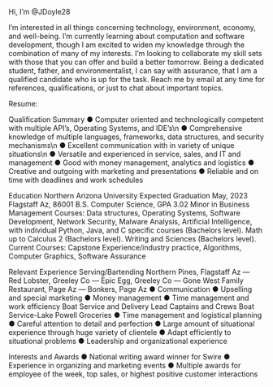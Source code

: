 Hi, I’m @JDoyle28

I’m interested in all things concerning technology, environment, economy, and well-being. I’m currently learning about computation and software development, though I am excited to widen my knowledge through the combination of many of my interests. I’m looking to collaborate my skill sets with those that you can offer and build a better tomorrow. Being a dedicated student, father, and environmentalist, I can say with assurance, that I am a qualified candidate who is up for the task. Reach me by email at any time for references, qualifications, or just to chat about important topics.


Resume:

Qualification Summary
● Computer oriented and technologically competent with multiple API’s, Operating Systems, and IDE’s\n
● Comprehensive knowledge of multiple languages, frameworks, data structures, and security mechanisms\n
● Excellent communication with in variety of unique situations\n
● Versatile and experienced in service, sales, and IT and management
● Good with money management, analytics and logistics
● Creative and outgoing with marketing and presentations
● Reliable and on time with deadlines and work schedules

Education
Northern Arizona University Expected Graduation May, 2023 Flagstaff Az, 86001 B.S. Computer Science, GPA 3.02
Minor in Business Management
Courses:
Data structures, Operating Systems, Software Development, Network Security, Malware Analysis, Artificial Intelligence, with individual Python, Java, and C specific courses (Bachelors level). Math up to Calculus 2 (Bachelors level). Writing and Sciences (Bachelors level).
Current Courses:
Capstone Experience/industry practice, Algorithms, Computer Graphics, Software Assurance

Relevant Experience
    Serving/Bartending
    Northern Pines, Flagstaff Az — Red Lobster, Greeley Co — Epic Egg, Greeley Co — Gone West Family Restaurant, Page Az — Bonkers, Page Az
● Communication
● Upselling and special marketing
● Money management
● Time management and work efficiency
    Boat Service and Delivery Lead
    Captains and Crews Boat Service-Lake Powell Groceries
● Time management and logistical planning
● Careful attention to detail and perfection
● Large amount of situational experience through huge variety of clientele ● Adapt efficiently to situational problems
● Leadership and organizational experience

Interests and Awards
● National writing award winner for Swire
● Experience in organizing and marketing events
● Multiple awards for employee of the week, top sales, or highest positive customer interactions
